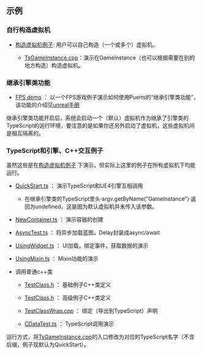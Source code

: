 ## 示例

### 自行构造虚拟机

* [构造虚拟机例子](https://github.com/chexiongsheng/puerts_unreal_demo): 用户可以自己构造（一个或多个）虚拟机。

  - [TsGameInstance.cpp](https://github.com/chexiongsheng/puerts_unreal_demo/blob/master/Source/puerts_unreal_demo/TsGameInstance.cpp)：演示在GameInstance（也可以根据需要在别的地方构造）构造虚拟机。

### 继承引擎类功能

* [FPS demo](https://github.com/chexiongsheng/BlockBreakerStarter) ： 以一个FPS游戏例子演示如何使用Puerts的“继承引擎类功能”，该功能的介绍见[unreal手册](manual.md)

继承引擎类功能开启后，系统会启动一个（默认）虚拟机作为继承了引擎类的TypeScript的运行环境，要注意的是如果你还另外启动了虚拟机，这些虚拟机间是相互隔离的。

### TypeScript和引擎、C++交互例子

虽然这些是在[构造虚拟机例子](https://github.com/chexiongsheng/puerts_unreal_demo) 下演示，但实际上这里的例子在所有虚拟机下均能运行。

* [QuickStart.ts](https://github.com/chexiongsheng/puerts_unreal_demo/blob/master/TypeScript/QuickStart.ts) ： 演示TypeScript和UE4引擎互相调用

   - 在继承引擎类的TypeScript里头·argv.getByName("GameInstance")·返回为undefined，这是因为默认虚拟机并未传入该参数。

* [NewContainer.ts](https://github.com/chexiongsheng/puerts_unreal_demo/blob/master/TypeScript/NewContainer.ts) ： 演示容器的创建

* [AsyncTest.ts](https://github.com/chexiongsheng/puerts_unreal_demo/blob/master/TypeScript/AsyncTest.ts) ： 将异步加载蓝图，Delay封装成async/await

* [UsingWidget.ts](https://github.com/chexiongsheng/puerts_unreal_demo/blob/master/TypeScript/UsingWidget.ts) ： UI加载，绑定事件，获取数据的演示

* [UsingMixin.ts](https://github.com/chexiongsheng/puerts_unreal_demo/blob/master/TypeScript/UsingMixin.ts) ： Mixin功能的演示

* 调用普通c++类

  - [TestClass.h](https://github.com/chexiongsheng/puerts_unreal_demo/blob/master/Plugins/Puerts/Source/JsEnv/Private/TestBinding/TestClass.h) ： 基础例子C++类定义
  
  - [TestClass.h](https://github.com/chexiongsheng/puerts_unreal_demo/blob/master/Plugins/Puerts/Source/JsEnv/Private/TestBinding/AdvanceTestClass.h) ： 高级例子C++类定义
  
  - [TestClassWrap.cpp](https://github.com/chexiongsheng/puerts_unreal_demo/blob/master/Plugins/Puerts/Source/JsEnv/Private/TestBinding/TestClassWrap.cpp) ： 绑定（导出到TypeScript）声明
  
  - [CDataTest.ts](https://github.com/chexiongsheng/puerts_unreal_demo/blob/master/TypeScript/CDataTest.ts) ： TypeScript调用演示
  
  
运行方式，将[TsGameInstance.cpp](https://github.com/chexiongsheng/puerts_unreal_demo/blob/master/Source/puerts_unreal_demo/TsGameInstance.cpp)的入口修改为对应的TypeScript名字（不含后缀，例子现默认为QuickStart）。
